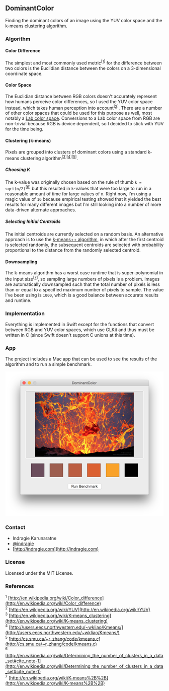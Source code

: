 ## DominantColor

Finding the dominant colors of an image using the YUV color space and the k-means clustering algorithm.

### Algorithm

#### Color Difference

The simplest and most commonly used metric<sup>[[1](http://en.wikipedia.org/wiki/Color_difference)]</sup> for the difference between two colors is the Euclidian distance between the colors on a 3-dimensional coordinate space. 

#### Color Space

The Euclidian distance between RGB colors doesn't accurately represent how humans perceive color differences, so I used the YUV color space instead, which takes human perception into account<sup>[[2](http://en.wikipedia.org/wiki/YUV)]</sup>. There are a number of other color spaces that could be used for this purpose as well, most notably a [Lab color space](http://en.wikipedia.org/wiki/Lab_color_space). Conversions to a Lab color space from RGB are non-trivial because RGB is device dependent, so I decided to stick with YUV for the time being.

#### Clustering (k-means)

Pixels are grouped into clusters of dominant colors using a standard k-means clustering algorithm<sup>[[3](http://en.wikipedia.org/wiki/K-means_clustering)][[4](http://users.eecs.northwestern.edu/~wkliao/Kmeans/)][[5](http://cs.smu.ca/~r_zhang/code/kmeans.c)]</sup>. 

##### Choosing K

The k-value was originally chosen based on the rule of thumb `k = sqrt(n/2)`<sup>[[6](http://en.wikipedia.org/wiki/Determining_the_number_of_clusters_in_a_data_set#cite_note-1)]</sup> but this resulted in `k`-values that were too large to run in a reasonable amount of time for large values of `n`. Right now, I'm using a magic value of `16` because empirical testing showed that it yielded the best results for many different images but I'm still looking into a number of more data-driven alternate approaches.

##### Selecting Initial Centroids

The initial centroids are currently selected on a random basis. An alternative approach is to use the [k-means++ algorithm](http://en.wikipedia.org/wiki/K-means%2B%2B), in which after the first centroid is selected randomly, the subsequent centroids are selected with probability proportional to the distance from the randomly selected centroid.

#### Downsampling

The k-means algorithm has a worst case runtime that is super-polynomial in the input size<sup>[[7](http://en.wikipedia.org/wiki/K-means%2B%2B)]</sup>, so sampling large numbers of pixels is a problem. Images are automatically downsampled such that the total number of pixels is less than or equal to a specified maximum number of pixels to sample. The value I've been using is `1000`, which is a good balance between accurate results and runtime. 

### Implementation

Everything is implemented in Swift except for the functions that convert between RGB and YUV color spaces, which use GLKit and thus must be written in C (since Swift doesn't support C unions at this time). 

### App

The project includes a Mac app that can be used to see the results of the algorithm and to run a simple benchmark.

![screenshot](screenshot.png)

### Contact

* Indragie Karunaratne
* [@indragie](http://twitter.com/indragie)
* [http://indragie.com](http://indragie.com)

### License

Licensed under the MIT License.

### References

<sup>1</sup> [http://en.wikipedia.org/wiki/Color_difference](http://en.wikipedia.org/wiki/Color_difference)  
<sup>2</sup> [http://en.wikipedia.org/wiki/YUV](http://en.wikipedia.org/wiki/YUV)  
<sup>3</sup> [http://en.wikipedia.org/wiki/K-means_clustering](http://en.wikipedia.org/wiki/K-means_clustering)    
<sup>4</sup> [http://users.eecs.northwestern.edu/~wkliao/Kmeans/](http://users.eecs.northwestern.edu/~wkliao/Kmeans/)  
<sup>5</sup> [http://cs.smu.ca/~r_zhang/code/kmeans.c](http://cs.smu.ca/~r_zhang/code/kmeans.c)  
<sup>6</sup> [http://en.wikipedia.org/wiki/Determining_the_number_of_clusters_in_a_data_set#cite_note-1](http://en.wikipedia.org/wiki/Determining_the_number_of_clusters_in_a_data_set#cite_note-1)  
<sup>7</sup> [http://en.wikipedia.org/wiki/K-means%2B%2B](http://en.wikipedia.org/wiki/K-means%2B%2B)